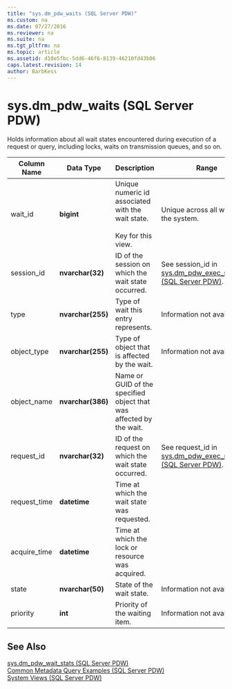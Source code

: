 ```yaml
---
title: "sys.dm_pdw_waits (SQL Server PDW)"
ms.custom: na
ms.date: 07/27/2016
ms.reviewer: na
ms.suite: na
ms.tgt_pltfrm: na
ms.topic: article
ms.assetid: d10e5fbc-5dd6-46f6-8139-46210fd43b06
caps.latest.revision: 14
author: BarbKess
---
```

# sys.dm_pdw_waits (SQL Server PDW)
Holds information about all wait states encountered during execution of a request or query, including locks, waits on transmission queues, and so on.  
  
|Column Name|Data Type|Description|Range|  
|---------------|-------------|---------------|---------|  
|wait_id|**bigint**|Unique numeric id associated with the wait state.<br /><br />Key for this view.|Unique across all waits in the system.|  
|session_id|**nvarchar(32)**|ID of the session on which the wait state occurred.|See session_id in [sys.dm_pdw_exec_sessions &#40;SQL Server PDW&#41;](../sqlpdw/sys-dm-pdw-exec-sessions-sql-server-pdw.md).|  
|type|**nvarchar(255)**|Type of wait this entry represents.|Information not available.|  
|object_type|**nvarchar(255)**|Type of object that is affected by the wait.|Information not available.|  
|object_name|**nvarchar(386)**|Name or GUID of the specified object that was affected by the wait.||  
|request_id|**nvarchar(32)**|ID of the request on which the wait state occurred.|See request_id in [sys.dm_pdw_exec_requests &#40;SQL Server PDW&#41;](../sqlpdw/sys-dm-pdw-exec-requests-sql-server-pdw.md).|  
|request_time|**datetime**|Time at which the wait state was requested.||  
|acquire_time|**datetime**|Time at which the lock or resource was acquired.||  
|state|**nvarchar(50)**|State of the wait state.|Information not available.|  
|priority|**int**|Priority of the waiting item.|Information not available.|  
  
## See Also  
[sys.dm_pdw_wait_stats &#40;SQL Server PDW&#41;](../sqlpdw/sys-dm-pdw-wait-stats-sql-server-pdw.md)  
[Common Metadata Query Examples &#40;SQL Server PDW&#41;](../sqlpdw/common-metadata-query-examples-sql-server-pdw.md)  
[System Views &#40;SQL Server PDW&#41;](../sqlpdw/system-views-sql-server-pdw.md)  
  
